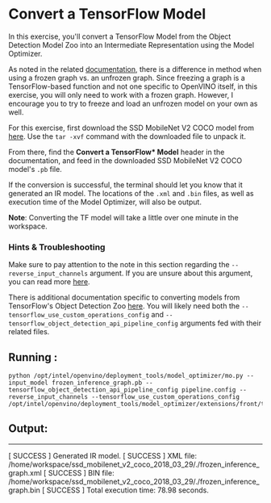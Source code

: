 # Convert a TensorFlow Model

In this exercise, you'll convert a TensorFlow Model from the Object Detection Model Zoo
into an Intermediate Representation using the Model Optimizer.

As noted in the related [documentation](https://docs.openvinotoolkit.org/latest/_docs_MO_DG_prepare_model_convert_model_Convert_Model_From_TensorFlow.html), 
there is a difference in method when using a frozen graph vs. an unfrozen graph. Since
freezing a graph is a TensorFlow-based function and not one specific to OpenVINO itself,
in this exercise, you will only need to work with a frozen graph. However, I encourage you to
try to freeze and load an unfrozen model on your own as well.

For this exercise, first download the SSD MobileNet V2 COCO model from [here](http://download.tensorflow.org/models/object_detection/ssd_mobilenet_v2_coco_2018_03_29.tar.gz). Use the `tar -xvf` 
command with the downloaded file to unpack it.

From there, find the **Convert a TensorFlow\* Model** header in the documentation, and
feed in the downloaded SSD MobileNet V2 COCO model's `.pb` file. 

If the conversion is successful, the terminal should let you know that it generated an IR model.
The locations of the `.xml` and `.bin` files, as well as execution time of the Model Optimizer,
will also be output.

**Note**: Converting the TF model will take a little over one minute in the workspace.

### Hints & Troubleshooting

Make sure to pay attention to the note in this section regarding the 
`--reverse_input_channels` argument. 
If you are unsure about this argument, you can read more [here](https://docs.openvinotoolkit.org/latest/_docs_MO_DG_prepare_model_convert_model_Converting_Model_General.html#when_to_reverse_input_channels).

There is additional documentation specific to converting models from TensorFlow's Object
Detection Zoo [here](https://docs.openvinotoolkit.org/latest/_docs_MO_DG_prepare_model_convert_model_tf_specific_Convert_Object_Detection_API_Models.html).
You will likely need both the `--tensorflow_use_custom_operations_config` and
`--tensorflow_object_detection_api_pipeline_config` arguments fed with their 
related files.

## Running :

```
python /opt/intel/openvino/deployment_tools/model_optimizer/mo.py --input_model frozen_inference_graph.pb --tensorflow_object_detection_api_pipeline_config pipeline.config --reverse_input_channels --tensorflow_use_custom_operations_config /opt/intel/openvino/deployment_tools/model_optimizer/extensions/front/tf/ssd_v2_support.json
```

## Output:

---
[ SUCCESS ] Generated IR model.
[ SUCCESS ] XML file: /home/workspace/ssd_mobilenet_v2_coco_2018_03_29/./frozen_inference_graph.xml
[ SUCCESS ] BIN file: /home/workspace/ssd_mobilenet_v2_coco_2018_03_29/./frozen_inference_graph.bin
[ SUCCESS ] Total execution time: 78.98 seconds. 